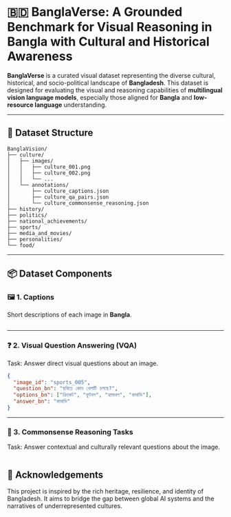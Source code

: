 # 🇧🇩 BanglaVerse: A Grounded Benchmark for Visual Reasoning in Bangla with Cultural and Historical Awareness

**BanglaVerse** is a curated visual dataset representing the diverse cultural, historical, and socio-political landscape of **Bangladesh**. This dataset is designed for evaluating the visual and reasoning capabilities of **multilingual vision language models**, especially those aligned for **Bangla** and **low-resource language** understanding.

---

## 📂 Dataset Structure

```
BanglaVision/
├── culture/
│   ├── images/
│   │   ├── culture_001.png
│   │   ├── culture_002.png
│   │   └── ...
│   └── annotations/
│       ├── culture_captions.json
│       ├── culture_qa_pairs.json
│       └── culture_commonsense_reasoning.json
├── history/
├── politics/
├── national_achievements/
├── sports/
├── media_and_movies/
├── personalities/
└── food/
```

---

## 📦 Dataset Components

### 🖼️ 1. Captions

Short descriptions of each image in **Bangla**.

```json

```

---

### ❓ 2. Visual Question Answering (VQA)

Task: Answer direct visual questions about an image.

```json
{
  "image_id": "sports_005",
  "question_bn": "ছবিতে কোন খেলাটি চলছে?",
  "options_bn": ["ক্রিকেট", "ফুটবল", "হ্যান্ডবল", "কাবাডি"],
  "answer_bn": "কাবাডি"
}
```

---

### 🧠 3. Commonsense Reasoning Tasks

Task: Answer contextual and culturally relevant questions about the image.

```json

```

## 🙏 Acknowledgements

This project is inspired by the rich heritage, resilience, and identity of Bangladesh. It aims to bridge the gap between global AI systems and the narratives of underrepresented cultures.

